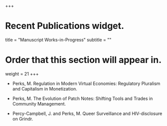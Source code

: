 +++
# Recent Publications widget.


title = "Manuscript Works-in-Progress"
subtitle = ""

# Order that this section will appear in.
weight = 21
+++
* Perks, M. Regulation in Modern Virtual Economies: Regulatory Pluralism and Capitalism in Monetization.

* Perks, M. The Evolution of Patch Notes: Shifting Tools and Trades in Community Management.

* Percy-Campbell, J. and Perks, M. Queer Surveillance and HIV-disclosure on Grindr.
